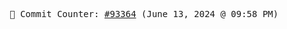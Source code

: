 <p align="center">
    <samp>
        📮 Commit Counter: <a href="https://github.com/Javascript-void0/Javascript-void0/commits/main">#93364</a> (June 13, 2024 @ 09:58 PM)
    </samp>
</p>